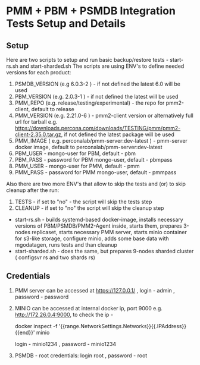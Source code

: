 # PMM + PBM + PSMDB Integration Tests Setup and Details #


## Setup ##
Here are two scripts to setup and run basic backup/restore tests - start-rs.sh and start-sharded.sh 
The scripts are using ENV's to define needed versions for each product:
1) PSMDB_VERSION (e.g 6.0.3-2 ) - if not defined the latest 6.0 will be used 
2) PBM_VERSION (e.g. 2.0.3-1 ) - if not defined the latest will be used
3) PMM_REPO (e.g. release/testing/experimental) - the repo for pmm2-client, default to release
4) PMM_VERSION (e.g. 2.21.0-6 ) - pmm2-client version or alternatively full url for tarball e.g. https://downloads.percona.com/downloads/TESTING/pmm/pmm2-client-2.35.0.tar.gz, if not defined the latest package will be used 
5) PMM_IMAGE ( e.g. perconalab/pmm-server:dev-latest ) - pmm-server docker image, default to perconalab/pmm-server:dev-latest
6) PBM_USER - mongo-user for PBM, default - pbm
7) PBM_PASS - password for PBM mongo-user, default - pbmpass
8) PMM_USER - mongo-user for PMM, default - pmm
9) PMM_PASS - password for PMM mongo-user, default - pmmpass

Also there are two more ENV's that allow to skip the tests and (or) to skip cleanup after the run:
1) TESTS - if set to "no" - the script will skip the tests step
2) CLEANUP - if set to "no" the script will skip the cleanup step


 - start-rs.sh - builds systemd-based docker-image, installs necessary versions of PBM/PSMDB/PMM2-Agent inside, starts them, prepares 3-nodes replicaset, 
starts necessary PMM server, starts minio container for s3-like storage, configure minio, adds some base data with mgodatagen, runs tests and than cleanup
 - start-sharded.sh - does the same, but prepares 9-nodes sharded cluster ( configsvr rs and two shards rs)

## Credentials ##
1) PMM server can be accessed at https://127.0.0.1/ , login - admin , password - password
2) MINIO can be accessed at internal docker ip, port 9000 e.g. http://172.26.0.4:9000, to check the ip -

   docker inspect -f '{{range.NetworkSettings.Networks}}{{.IPAddress}}{{end}}' minio  

   login - minio1234 , password - minio1234
3) PSMDB - root credentials: login root , password - root

